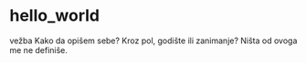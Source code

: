 # hello_world
vežba
Kako da opišem sebe? Kroz pol, godište ili zanimanje? Ništa od ovoga me ne definiše.
